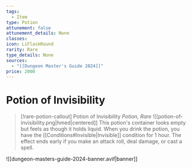 ```yaml
---
tags:
  - Item
type: Potion
attunement: false
attunement_details: None
classes: 
icon: LiFlaskRound
rarity: Rare
type_details: None
sources:
  - "[[Dungeon Master's Guide 2024]]"
price: 2000
---
```


# Potion of Invisibility

>[!rare-potion-callout] Potion of Invisibility
>_Potion, Rare_
>![[potion-of-invisibility.png|hmed|centered]]
>This potion's container looks empty but feels as though it holds liquid. When you drink the potion, you have the [[Conditions#Invisible\|Invisible]] condition for 1 hour. The effect ends early if you make an attack roll, deal damage, or cast a spell.
>


![[dungeon-masters-guide-2024-banner.avif|banner]]
